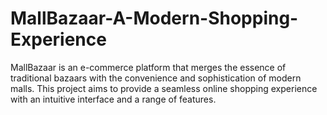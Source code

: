 # MallBazaar-A-Modern-Shopping-Experience
MallBazaar is an e-commerce platform that merges the essence of traditional bazaars with the convenience and sophistication of modern malls. This project aims to provide a seamless online shopping experience with an intuitive interface and a range of features.
